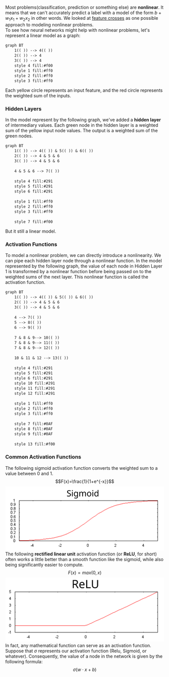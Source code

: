 Most problems(classification, prediction or something else) are **nonlinear**. It means that we can't accurately predict a label with a model of the form $b+w_1x_1+w_2x_2$ in other words. We looked at [feature crosses](https://developers.google.com/machine-learning/crash-course/feature-crosses/video-lecture) as one possible approach to modeling nonlinear problems.  
To see how neural networks might help with nonlinear problems, let's represent a linear model as a graph:
```mermaid
graph BT
    1(( )) --> 4(( ))
    2(( )) --> 4
    3(( )) --> 4
    style 4 fill:#f00
    style 1 fill:#ff0
    style 2 fill:#ff0
    style 3 fill:#ff0
```
Each yellow circle represents an input feature, and the red circle represents the weighted sum of the inputs.
### Hidden Layers
In the model represent by the following graph, we've added a **hidden layer** of intermediary values. Each green node in the hidden layer is a weighted sum of the yellow input node values. The output is a weighted sum of the green nodes.
```mermaid
graph BT
    1(( )) --> 4(( )) & 5(( )) & 6(( ))
    2(( )) --> 4 & 5 & 6
    3(( )) --> 4 & 5 & 6

    4 & 5 & 6 --> 7(( ))

    style 4 fill:#291
    style 5 fill:#291
    style 6 fill:#291

    style 1 fill:#ff0
    style 2 fill:#ff0
    style 3 fill:#ff0

    style 7 fill:#f00
```
But it still a linear model.
### Activation Functions
To model a nonlinear problem, we can directly introduce a nonlinearity. We can pipe each hidden layer node through a nonlinear function. 
In the model represented by the following graph, the value of each node in Hidden Layer 1 is transformed by a nonlinear function before being passed on to the weighted sums of the next layer. This nonlinear function is called the activation function.
```mermaid
graph BT
    1(( )) --> 4(( )) & 5(( )) & 6(( ))
    2(( )) --> 4 & 5 & 6
    3(( )) --> 4 & 5 & 6

    4 --> 7(( ))
    5 --> 8(( ))
    6 --> 9(( ))

    7 & 8 & 9--> 10(( ))
    7 & 8 & 9--> 11(( ))
    7 & 8 & 9--> 12(( ))

    10 & 11 & 12 --> 13(( ))

    style 4 fill:#291
    style 5 fill:#291
    style 6 fill:#291
    style 10 fill:#291
    style 11 fill:#291
    style 12 fill:#291

    style 1 fill:#ff0
    style 2 fill:#ff0
    style 3 fill:#ff0

    style 7 fill:#0AF
    style 8 fill:#0AF
    style 9 fill:#0AF

    style 13 fill:#f00
```
### Common Activation Functions
The following sigmoid activation function converts the weighted sum to a value between 0 and 1.
$$F(x)=\frac{1}{1+e^{-x}}$$
![sigmoid](../figures/sigmoid.svg)
The following **rectified linear unit** activation function (or **ReLU**, for short) often works a little better than a smooth function like the sigmoid, while also being significantly easier to compute.
$$F(x)=max(0,x)$$
![ReLU](../figures/relu.svg)
In fact, any mathematical function can serve as an activation function. Suppose that $\sigma$ represents our activation function (Relu, Sigmoid, or whatever). Consequently, the value of a node in the network is given by the following formula:
$$\sigma(w\cdot x+b)$$
